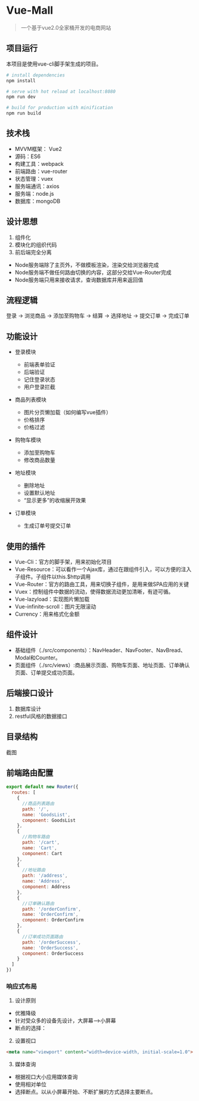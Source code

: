 # Vue-Mall

>一个基于vue2.0全家桶开发的电商网站

## 项目运行

本项目是使用vue-cli脚手架生成的项目。

``` bash
# install dependencies
npm install

# serve with hot reload at localhost:8080
npm run dev

# build for production with minification
npm run build

```

## 技术栈

- MVVM框架： Vue2
- 源码：ES6
- 构建工具：webpack
- 前端路由：vue-router
- 状态管理：vuex
- 服务端通讯：axios
- 服务端：node.js
- 数据库：mongoDB

## 设计思想

1. 组件化
1. 模块化的组织代码
1. 前后端完全分离
- Node服务端除了主页外，不做模板渲染，渲染交给浏览器完成
- Node服务端不做任何路由切换的内容，这部分交给Vue-Router完成
- Node服务端只用来接收请求，查询数据库并用来返回值

## 流程逻辑

登录 -> 浏览商品 -> 添加至购物车 -> 结算 -> 选择地址 -> 提交订单 -> 完成订单



## 功能设计

- 登录模块
  - 前端表单验证
  - 后端验证
  - 记住登录状态
  - 用户登录拦截

- 商品列表模块

  - 图片分页懒加载（如何编写vue插件）
  - 价格排序
  - 价格过滤

- 购物车模块

  - 添加至购物车
  - 修改商品数量
- 地址模块

  - 删除地址
  - 设置默认地址
  - “显示更多”的收缩展开效果

- 订单模块
  - 生成订单号提交订单

## 使用的插件

- Vue-Cli：官方的脚手架，用来初始化项目
- Vue-Resource：可以看作一个Ajax库，通过在跟组件引入，可以方便的注入子组件。子组件以this.$http调用
- Vue-Router：官方的路由工具，用来切换子组件，是用来做SPA应用的关键
- Vuex：控制组件中数据的流动，使得数据流动更加清晰，有迹可循。
- Vue-lazyload：实现图片懒加载
- Vue-infinite-scroll：图片无限滚动
- Currency：用来格式化金额

## 组件设计

- 基础组件（./src/components）：NavHeader、NavFooter、NavBread、Modal和Counter。
- 页面组件（./src/views）:商品展示页面、购物车页面、地址页面、订单确认页面、订单提交成功页面。

## 后端接口设计

1. 数据库设计
1. restful风格的数据接口

## 目录结构

截图

## 前端路由配置

```javascript
export default new Router({
  routes: [
    {
      //商品列表路由
      path: '/',
      name: 'GoodsList',
      component: GoodsList
    },
    {
      //购物车路由
      path: '/cart',
      name: 'Cart',
      component: Cart
    },
    {
      //地址路由
      path: '/address',
      name: 'Address',
      component: Address
    },
    {
      //订单确认路由
      path: '/orderConfirm',
      name: 'OrderConfirm',
      component: OrderConfirm
    },
    {
      //订单成功页面路由
      path: '/orderSuccess',
      name: 'OrderSuccess',
      component: OrderSuccess
    }
  ]
})

```


### 响应式布局

1. 设计原则
- 优雅降级
- 针对受众多的设备先设计，大屏幕-->小屏幕
- 断点的选择：

2. 设置视口

```HTML
<meta name="viewport" content="width=device-width, initial-scale=1.0">
```

3. 媒体查询
- 根据视口大小应用媒体查询
- 使用相对单位
- 选择断点。以从小屏幕开始、不断扩展的方式选择主要断点。
